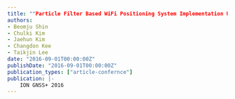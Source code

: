 ```yaml
---
title: ""Particle Filter Based WiFi Positioning System Implementation Using WiFiSLAM Radio Map""
authors:
- Beomju Shin
- Chulki Kim
- Jaehun Kim
- Changdon Kee
- Taikjin Lee
date: "2016-09-01T00:00:00Z"
publishDate: "2016-09-01T00:00:00Z"
publication_types: ["article-confernce"]
publication: |-
    ION GNSS+ 2016
---
```

